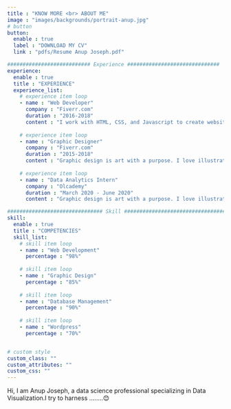 ```yaml
---
title : "KNOW MORE <br> ABOUT ME"
image : "images/backgrounds/portrait-anup.jpg"
# button
button:
  enable : true
  label : "DOWNLOAD MY CV"
  link : "pdfs/Resume Anup Joseph.pdf"

########################### Experience ##############################
experience:
  enable : true
  title : "EXPERIENCE"
  experience_list:
    # experience item loop
    - name : "Web Developer"
      company : "Fiverr.com"
      duration : "2016-2018"
      content : "I work with HTML, CSS, and Javascript to create websites and web applications like Personal, Business, Blog, E-comerches etc."
      
    # experience item loop
    - name : "Graphic Designer"
      company : "Fiverr.com"
      duration : "2015-2018"
      content : "Graphic design is art with a purpose. I love illustration, so logo desing is my favorite work. But i can do many things with graphics."
      
    # experience item loop
    - name : "Data Analytics Intern"
      company : "Olcademy"
      duration : "March 2020 - June 2020"
      content : "Graphic design is art with a purpose. I love illustration, so logo desing is my favorite work. But i can do many things with graphics.Graphic design is art with a purpose. I love illustration, so logo desing is my favorite work. But i can do many things with graphics.Graphic design is art with a purpose. I love illustration, so logo desing is my favorite work. But i can do many things with graphics."

############################### Skill #################################
skill:
  enable : true
  title : "COMPETENCIES"
  skill_list:
    # skill item loop
    - name : "Web Development"
      percentage : "98%"
      
    # skill item loop
    - name : "Graphic Design"
      percentage : "85%"
      
    # skill item loop
    - name : "Database Management"
      percentage : "90%"
      
    # skill item loop
    - name : "Wordpress"
      percentage : "70%"


# custom style
custom_class: "" 
custom_attributes: "" 
custom_css: ""
---
```


Hi, I am Anup Joseph, a data science professional specializing in Data Visualization.I try to harness ........😊
